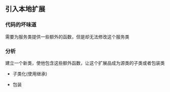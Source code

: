 ## 引入本地扩展

### 代码的坏味道
需要为服务类提供一些额外的函数，但是却无法修改这个服务类

### 分析
建立一个新类，使他包含这些额外函数，让这个扩展品成为源类的子类或者包装类
+ 子类化(使用继承)


+ 包装

